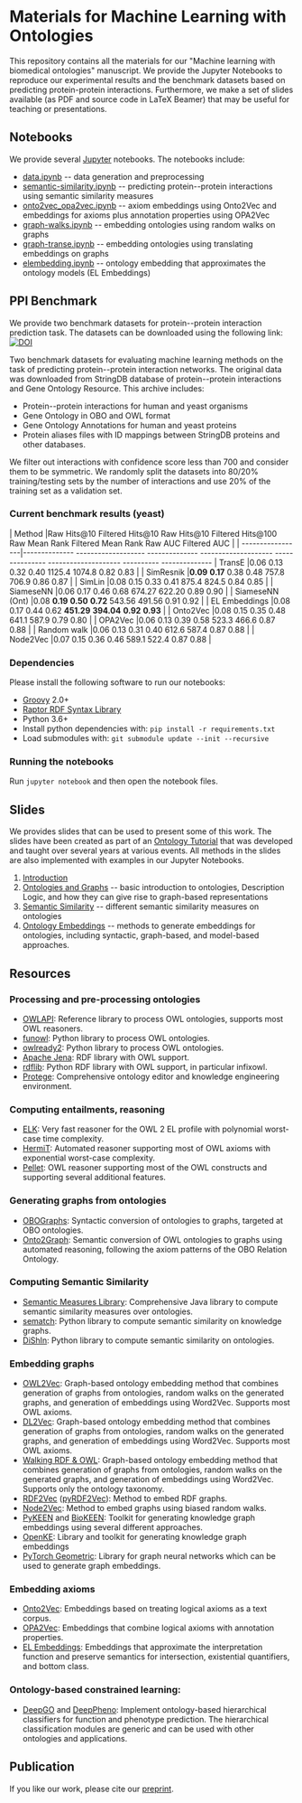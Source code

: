 # Materials for Machine Learning with Ontologies

This repository contains all the materials for our "Machine learning with biomedical ontologies" manuscript. We provide the Jupyter Notebooks to reproduce our experimental results and the benchmark datasets based on predicting protein-protein interactions.
Furthermore, we make a set of slides available (as PDF and source code in LaTeX Beamer) that may be useful for teaching or presentations.

## Notebooks

We provide several [Jupyter](https://jupyter.org/) notebooks. The notebooks include:

* [data.ipynb](https://github.com/bio-ontology-research-group/machine-learning-with-ontologies/blob/master/data.ipynb) -- data generation and preprocessing
* [semantic-similarity.ipynb](https://github.com/bio-ontology-research-group/machine-learning-with-ontologies/blob/master/semantic-similarity.ipynb) -- predicting protein--protein interactions using semantic similarity measures
* [onto2vec_opa2vec.ipynb](https://github.com/bio-ontology-research-group/machine-learning-with-ontologies/blob/master/onto2vec_opa2vec.ipynb) -- axiom embeddings using Onto2Vec and embeddings for axioms plus annotation properties using OPA2Vec
* [graph-walks.ipynb](https://github.com/bio-ontology-research-group/machine-learning-with-ontologies/blob/master/graph-walks.ipynb) -- embedding ontologies using random walks on graphs
* [graph-transe.ipynb](https://github.com/bio-ontology-research-group/machine-learning-with-ontologies/blob/master/graph-transe.ipynb) -- embedding ontologies using translating embeddings on graphs
* [elembedding.ipynb](https://github.com/bio-ontology-research-group/machine-learning-with-ontologies/blob/master/elembedding.ipynb) -- ontology embedding that approximates the ontology models (EL Embeddings)


## PPI Benchmark

We provide two benchmark datasets for protein--protein interaction
prediction task. The datasets can be downloaded using the following
link: [![DOI](https://zenodo.org/badge/DOI/10.5281/zenodo.3779900.svg)](https://doi.org/10.5281/zenodo.3779900)

Two benchmark datasets for evaluating machine learning methods on the
task of predicting protein--protein interaction networks. The original
data was downloaded from StringDB database of protein--protein
interactions and Gene Ontology Resource. This archive includes:

* Protein--protein interactions for human and yeast organisms
* Gene Ontology in OBO and OWL format
* Gene Ontology Annotations for human and yeast proteins
* Protein aliases files with ID mappings between StringDB proteins and
  other databases.
  
We filter out interactions with confidence score less than 700 and
consider them to be symmetric. We randomly split the datasets into
80/20% training/testing sets by the number of interactions and use 20% of the training set as a validation set.


### Current benchmark results (yeast)
| Method           |Raw Hits\@10   Filtered Hits\@10   Raw Hits\@10   Filtered Hits\@100   Raw Mean Rank   Filtered Mean Rank   Raw AUC    Filtered AUC |
| -----------------|-------------- ------------------- -------------- -------------------- --------------- -------------------- ---------- --------------
| TransE           |0.06           0.13                0.32           0.40                 1125.4          1074.8               0.82       0.83	 |
| SimResnik        |**0.09**       **0.17**            0.38           0.48                 757.8           706.9                0.86       0.87	 |
| SimLin           |0.08           0.15                0.33           0.41                 875.4           824.5                0.84       0.85	 |
| SiameseNN        |0.06           0.17                0.46           0.68                 674.27          622.20               0.89       0.90	 |
| SiameseNN (Ont)  |0.08           **0.19**            **0.50**       **0.72**             543.56          491.56               0.91       0.92	 |
| EL Embeddings    |0.08           0.17                0.44           0.62                 **451.29**      **394.04**           **0.92**   **0.93**	 |
| Onto2Vec         |0.08           0.15                0.35           0.48                 641.1           587.9                0.79       0.80	 |
| OPA2Vec          |0.06           0.13                0.39           0.58                 523.3           466.6                0.87       0.88	 |
| Random walk      |0.06           0.13                0.31           0.40                 612.6           587.4                0.87       0.88	 |
| Node2Vec         |0.07           0.15                0.36           0.46                 589.1           522.4                0.87       0.88	 |

### Dependencies

Please install the following software to run our notebooks:
* [Groovy](https://groovy-lang.org/install.html) 2.0+
* [Raptor RDF Syntax Library](http://librdf.org/raptor/)
* Python 3.6+
* Install python dependencies with: ```pip install -r requirements.txt```
* Load submodules with: ```git submodule update --init --recursive```

### Running the notebooks
Run `jupyter notebook` and then open the notebook files.

## Slides

We provides slides that can be used to present some of this work. The slides have been created as part of an [Ontology Tutorial](https://github.com/bio-ontology-research-group/ontology-tutorial) that was developed and taught over several years at various events.
All methods in the slides are also implemented with examples in our Jupyter Notebooks.

1. [Introduction](https://github.com/bio-ontology-research-group/machine-learning-with-ontologies/blob/master/slides/01-introduction.pdf)
2. [Ontologies and Graphs](https://github.com/bio-ontology-research-group/machine-learning-with-ontologies/blob/master/slides/02-ontologies-and-graphs.pdf) -- basic introduction to ontologies, Description Logic, and how they can give rise to graph-based representations
3. [Semantic Similarity](https://github.com/bio-ontology-research-group/machine-learning-with-ontologies/blob/master/slides/03-semantic-similarity.pdf) -- different semantic similarity measures on ontologies
4. [Ontology Embeddings](https://github.com/bio-ontology-research-group/machine-learning-with-ontologies/blob/master/slides/04-ontology-embeddings.pdf) -- methods to generate embeddings for ontologies, including syntactic, graph-based, and model-based approaches.

## Resources

### Processing and pre-processing ontologies

* [OWLAPI](https://github.com/owlcs/owlapi): Reference library to process OWL ontologies, supports most OWL reasoners.
* [funowl](https://github.com/hsolbrig/funowl): Python library to process OWL ontologies.
* [owlready2](https://pypi.org/project/Owlready2/): Python library to process OWL ontologies.
* [Apache Jena](https://jena.apache.org/): RDF library with OWL support.
* [rdflib](https://github.com/RDFLib/rdflib): Python RDF library with OWL support, in particular infixowl.
* [Protege](https://protege.stanford.edu/): Comprehensive ontology editor and knowledge engineering environment.

### Computing entailments, reasoning

* [ELK](https://github.com/liveontologies/elk-reasoner): Very fast reasoner for the OWL 2 EL profile with polynomial worst-case time complexity.
* [HermiT](http://www.hermit-reasoner.com/): Automated reasoner supporting most of OWL axioms with exponential worst-case complexity.
* [Pellet](https://github.com/stardog-union/pellet): OWL reasoner supporting most of the OWL constructs and supporting several additional features.

### Generating graphs from ontologies

* [OBOGraphs](https://github.com/geneontology/obographs): Syntactic conversion of ontologies to graphs, targeted at OBO ontologies.
* [Onto2Graph](https://github.com/bio-ontology-research-group/Onto2Graph): Semantic conversion of OWL ontologies to graphs using automated reasoning, following the axiom patterns of the OBO Relation Ontology.

### Computing Semantic Similarity

* [Semantic Measures Library](http://www.semantic-measures-library.org/sml/): Comprehensive Java library to compute semantic similarity measures over ontologies.
* [sematch](https://github.com/gsi-upm/sematch): Python library to compute semantic similarity on knowledge graphs.
* [DiShIn](https://github.com/lasigeBioTM/DiShIn): Python library to compute semantic similarity on ontologies.

### Embedding graphs

* [OWL2Vec](https://github.com/oholter/matcher-with-word-embedings): Graph-based ontology embedding method that combines generation of graphs from ontologies, random walks on the generated graphs, and generation of embeddings using Word2Vec. Supports most OWL axioms.
* [DL2Vec](https://github.com/bio-ontology-research-group/DL2Vec): Graph-based ontology embedding method that combines generation of graphs from ontologies, random walks on the generated graphs, and generation of embeddings using Word2Vec. Supports most OWL axioms.
* [Walking RDF & OWL](https://github.com/bio-ontology-research-group/walking-rdf-and-owl): Graph-based ontology embedding method that combines generation of graphs from ontologies, random walks on the generated graphs, and generation of embeddings using Word2Vec. Supports only the ontology taxonomy.
* [RDF2Vec](https://github.com/dwslab/jRDF2Vec) ([pyRDF2Vec](https://github.com/IBCNServices/pyRDF2Vec)): Method to embed RDF graphs. 
* [Node2Vec](http://snap.stanford.edu/node2vec/): Method to embed graphs using biased random walks.
* [PyKEEN](https://github.com/SmartDataAnalytics/PyKEEN) and [BioKEEN](https://github.com/SmartDataAnalytics/BioKEEN): Toolkit for generating knowledge graph embeddings using several different approaches. 
* [OpenKE](https://github.com/thunlp/OpenKE): Library and toolkit for generating knowledge graph embeddings
* [PyTorch Geometric](https://github.com/rusty1s/pytorch_geometric): Library for graph neural networks which can be used to generate graph embeddings.


### Embedding axioms

* [Onto2Vec](https://github.com/bio-ontology-research-group/onto2vec): Embeddings based on treating logical axioms as a text corpus.
* [OPA2Vec](https://github.com/bio-ontology-research-group/opa2vec): Embeddings that combine logical axioms with annotation properties.
* [EL Embeddings](https://github.com/bio-ontology-research-group/el-embeddings): Embeddings that approximate the interpretation function and preserve semantics for intersection, existential quantifiers, and bottom class.

### Ontology-based constrained learning:

* [DeepGO](https://github.com/bio-ontology-research-group/deepgo) and
  [DeepPheno](https://github.com/bio-ontology-research-group/deeppheno):
  Implement ontology-based hierarchical classifiers for function and
  phenotype prediction.  The hierarchical classification modules are
  generic and can be used with other ontologies and applications.


## Publication

If you like our work, please cite our [preprint](https://www.biorxiv.org/content/10.1101/2020.05.07.082164v1).
